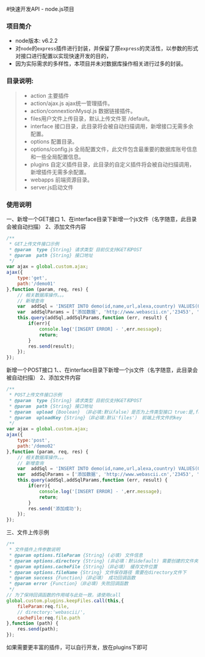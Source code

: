 #快速开发API - node.js项目
### 项目简介
* node版本: v6.2.2
* 对`node`的`express`插件进行封装，并保留了原`express`的灵活性，以参数的形式对接口进行配置以实现快速开发的目的，
* 因为实际需求的多样性，本项目并未对数据库操作相关进行过多的封装。

### 目录说明:
> - action 主要插件
> - action/ajax.js ajax统一管理插件。
> - action/connextionMysql.js 数据链接插件。
> - files用户文件上传目录，默认上传文件至 /default。
> - interface 接口目录，此目录将会被自动扫描调用，新增接口无需多余配置。
> - options 配置目录。
> - options/config.js 全局配置文件，此文件包含最重要的数据库账号信息和一些全局配置信息。
> - plugins 自定义插件目录，此目录的自定义插件将会被自动扫描调用，新增插件无需多余配置。
> - webapps 前端资源目录。
> - server.js启动文件

### 使用说明
一、新增一个GET接口
1、在interface目录下新增一个js文件（名字随意，此目录会被自动扫描）
2、添加文件内容

```javascript
/**
 * GET上传文件接口示例
 * @param  type {String} 请求类型 目前仅支持GET和POST
 * @param  path {String} 接口地址
 */
var ajax = global.custom.ajax;
ajax({
    type:'get',
    path:'/demo01'
},function (param, req, res) {
    // 相关数据库操作。。。
    // 新增查询
    var  addSql = 'INSERT INTO demo(id,name,url,alexa,country) VALUES(0,?,?,?,?)';
    var  addSqlParams = ['添加数据', 'http://www.webascii.cn','23453', 'CN'];
    this.query(addSql,addSqlParams,function (err, result) {
        if(err){
            console.log('[INSERT ERROR] - ',err.message);
            return;
        }
        res.send(result);
    });
});
```
新增一个POST接口
1、、在interface目录下新增一个js文件（名字随意，此目录会被自动扫描）
2、添加文件内容

```javascript
/**
 * POST上传文件接口示例
 * @param  type {String} 请求类型 目前仅支持GET和POST
 * @param  path {String} 接口地址
 * @param  upload {Boolean} （非必填:默认false）是否为上传类型接口 true:是,false(默认):否
 * @param  uploadKey {String}（非必填:默认'files'） 前端上传文件的key
 */
var ajax = global.custom.ajax;
ajax({
    type:'post',
    path:'/demo02'
},function (param, req, res) {
    // 相关数据库操作。。。
    // 新增查询
    var  addSql = 'INSERT INTO demo(id,name,url,alexa,country) VALUES(0,?,?,?,?)';
    var  addSqlParams = ['添加数据', 'http://www.webascii.cn','23453', 'CN'];
    this.query(addSql,addSqlParams,function (err, result) {
        if(err){
            console.log('[INSERT ERROR] - ',err.message);
            return;
        }
        res.send('添加成功');
    });
});
```
三、文件上传示例

```javascript
/**
 * 文件插件上传参数说明
 * @param options.fileParam {String} (必填) 文件信息
 * @param options.directory {String} (非必填：默认default) 需要创建的文件夹且会在此文件夹内保存文件
 * @param options.cacheFile {String}（非必填） 缓存文件位置
 * @param options.fileName {String} 文件保存路径 需要在directory文件下
 * @param success {Function}（非必填） 成功回调函数
 * @param error {Function}（非必填) 失败回调函数
 */
// 为了保持回调函数的作用域与此处一致，请使用call
global.custom.plugins.keepFiles.call(this,{
    fileParam:req.file,
    // directory:'webascii/',
    cacheFile:req.file.path
},function (path) {
    res.send(path);
});
```
如果需要更丰富的插件，可以自行开发，放在plugins下即可
